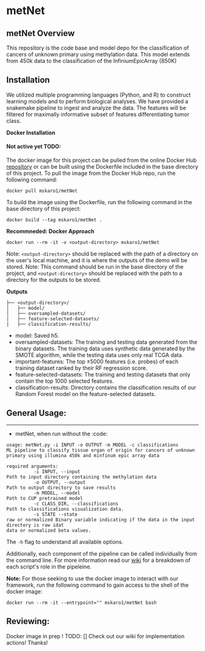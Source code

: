 # metNet

## metNet Overview

This repository is the code base and model depo for the classification of cancers of unknown primary using methylation data. This 
model extends from 450k data to the classification of the InfiniumEpicArray (850K)

## Installation
We utilized multiple programming languages (Python, and R) to construct learning models 
and to perform biological analyses. We have provided a snakemake pipeline to ingest and 
analyze the data. The features will be filtered for maximally informative subset of features
differentiating  tumor class.

**Docker Installation**
#### Not active yet TODO:
The docker image for this project can be pulled from the online Docker Hub [repository](https://hub.docker.com/r/mskaro1/metNet) 
or can be built using the Dockerfile included in the base directory of this project.
To pull the image from the Docker Hub repo, run the following command:
```
docker pull mskaro1/metNet
```

To build the image using the Dockerfile, run the following command in the base directory of this project:
```
docker build --tag mskaro1/metNet .
```

**Recommneded: Docker Approach**
```
docker run --rm -it -v <output-directory> mskaro1/metNet
```
Note: `<output-directory>` should be replaced with the path of a directory on the user's local machine, and it is where the outputs of the demo will be stored.
Note: This command should be run in the base directory of the project, and `<output-directory>` should be replaced with the path to a directory for the outputs to be stored.
  
**Outputs**
```
├── <output-directory>/
│   ├── model/
│   ├── oversampled-datasets/
|   ├── feature-selected-datasets/
|   ├── classification-results/
```
- model: Saved h5. 
- oversampled-datasets: The training and testing data generated from the binary datasets. The training data uses synthetic data generated by the SMOTE algorithm, while the testing data uses only real TCGA data.
- important-features: The top ±5000 features (i.e. probes) of each training dataset ranked by their RF regression score.
- feature-selected-datasets: The training and testing datasets that only contain the top 1000 selected features.
- classification-results: Directory contains the classification results of our Random Forest model on the feature-selected datasets.

## General Usage:
---------
* metNet, when run without the :code:

```
usage: metNet.py -i INPUT -o OUTPUT -m MODEL -c classifications
ML pipeline to classify tissue organ of origin for cancers of unknown primary using illumina 450k and minfinum epic array data

required arguments:
          -i INPUT, --input
Path to input directory containing the methylation data
          -o OUTPUT, --output
Path to output directory to save results
          -m MODEL, --model
Path to CUP pretrained model
          -c CLASS_DIR, --classifications
Path to classifications visualization data.
          -s STATE --state
raw or normalized Binary variable indicating if the data in the input directory is raw idat 
data or normalized beta values. 
```                              
    
The `-h` flag to understand all available options. 

Additionally, each component of the pipeline can be called individually from the command line. For more information read our [wiki](https://github.com/michaelSkaro/metNet/wiki) for a breakdown of each script's role in the pipeleine.

**Note:** For those seeking to use the docker image to interact with our framework, run the following command to gain access to the shell of the docker image:
```
docker run --rm -it --entrypoint="" mskaro1/metNet bash
```
## Reviewing:

Docker image in prep ! 
TODO: [] Check out our wiki for implementation actions!
Thanks!
